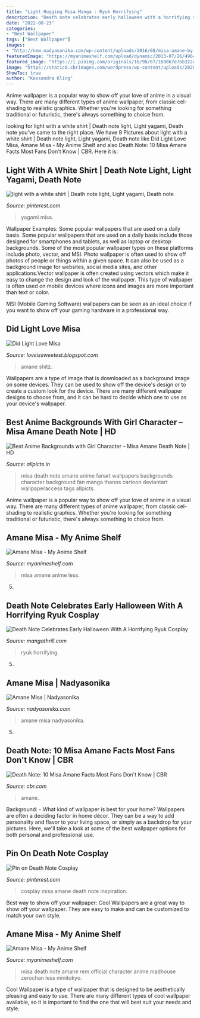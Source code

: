 ```yaml
---
title: "Light Hugging Misa Manga : Ryuk Horrifying"
description: "Death note celebrates early halloween with a horrifying ryuk cosplay"
date: "2022-08-23"
categories:
- "Best Wallpaper"
tags: ["Best Wallpaper"]
images:
- "http://new.nadyasonika.com/wp-content/uploads/2016/08/misa-amane-by-Alukandra-3.jpg"
featuredImage: "https://myanimeshelf.com/upload/dynamic/2013-07/26/4964502.jpg"
featured_image: "https://i.pinimg.com/originals/16/98/67/169867e7bb322ca6371c130cf65834d3.jpg"
image: "https://static0.cbrimages.com/wordpress/wp-content/uploads/2020/05/pjimage-2020-05-24T182238.253.jpg"
ShowToc: true
author: "Kassandra Kling"
---
```



Anime wallpaper is a popular way to show off your love of anime in a visual way. There are many different types of anime wallpaper, from classic cel-shading to realistic graphics. Whether you're looking for something traditional or futuristic, there's always something to choice from.

	

		
looking for light with a white shirt | Death note light, Light yagami, Death note you've came to the right place. We have 9 Pictures about light with a white shirt | Death note light, Light yagami, Death note like Did Light Love Misa, Amane Misa - My Anime Shelf and also Death Note: 10 Misa Amane Facts Most Fans Don&#039;t Know | CBR. Here it is:
		
    
## Light With A White Shirt | Death Note Light, Light Yagami, Death Note

<img loading=lazy src="https://i.pinimg.com/736x/fc/1c/19/fc1c190504eb5f7f3e104d85911631d8.jpg" onerror="this.onerror=null;this.src='https://tse1.mm.bing.net/th?id=OIP.MI13RF9IX5e9pZ2qkHTlqgHaGs&amp;pid=15.1';" alt="light with a white shirt | Death note light, Light yagami, Death note">

_Source: pinterest.com_

>yagami misa. 

	

Wallpaper Examples: Some popular wallpapers that are used on a daily basis.
Some popular wallpapers that are used on a daily basis include those designed for smartphones and tablets, as well as laptop or desktop backgrounds. Some of the most popular wallpaper types on these platforms include photo, vector, and MSI. 
Photo wallpaper is often used to show off photos of people or things within a given space. It can also be used as a background image for websites, social media sites, and other applications.Vector wallpaper is often created using vectors which make it easy to change the design and look of the wallpaper. This type of wallpaper is often used on mobile devices where icons and images are more important than text or color. 

MSI (Mobile Gaming Software) wallpapers can be seen as an ideal choice if you want to show off your gaming hardware in a professional way.

    
## Did Light Love Misa

<img loading=lazy src="https://i.pinimg.com/originals/16/98/67/169867e7bb322ca6371c130cf65834d3.jpg" onerror="this.onerror=null;this.src='https://tse4.mm.bing.net/th?id=OIP.QHsWN4RSGcj7nq8lTSQHXwHaKJ&amp;pid=15.1';" alt="Did Light Love Misa">

_Source: loveissweetest.blogspot.com_

>amane shitz. 

	

Wallpapers are a type of image that is downloaded as a background image on some devices. They can be used to show off the device's design or to create a custom look for the device. There are many different wallpaper designs to choose from, and it can be hard to decide which one to use as your device's wallpaper.

    
## Best Anime Backgrounds With Girl Character – Misa Amane Death Note | HD

<img loading=lazy src="http://allpicts.in/download/8438/2016/05/Best_Anime_Backgrounds_with_Girl_Character_Misa_Amane_Death_Note_with_Beautiful_style-1366x768.jpg" onerror="this.onerror=null;this.src='https://tse3.mm.bing.net/th?id=OIP.wMdvWWQ2K-h6g96X3RZzmwHaEK&amp;pid=15.1';" alt="Best Anime Backgrounds with Girl Character – Misa Amane Death Note | HD">

_Source: allpicts.in_

>misa death note amane anime fanart wallpapers backgrounds character background fan manga thanos cartoon deviantart wallpaperaccess tags allpicts. 

	

Anime wallpaper is a popular way to show off your love of anime in a visual way. There are many different types of anime wallpaper, from classic cel-shading to realistic graphics. Whether you're looking for something traditional or futuristic, there's always something to choice from.

    
## Amane Misa - My Anime Shelf

<img loading=lazy src="https://myanimeshelf.com/upload/dynamic/2013-07/26/4964502.jpg" onerror="this.onerror=null;this.src='https://tse2.mm.bing.net/th?id=OIP.8UsNNOxx9MvtTvhHIcq0TgHaKt&amp;pid=15.1';" alt="Amane Misa - My Anime Shelf">

_Source: myanimeshelf.com_

>misa amane anime less. 

	

5.

    
## Death Note Celebrates Early Halloween With A Horrifying Ryuk Cosplay

<img loading=lazy src="https://mangathrill.com/wp-content/uploads/2020/10/dadaqweasd.jpeg" onerror="this.onerror=null;this.src='https://tse3.mm.bing.net/th?id=OIP.KFvkSpga2D0Me2Mei_1P4AHaEK&amp;pid=15.1';" alt="Death Note Celebrates Early Halloween With A Horrifying Ryuk Cosplay">

_Source: mangathrill.com_

>ryuk horrifying. 

	

5.

    
## Amane Misa | Nadyasonika

<img loading=lazy src="http://new.nadyasonika.com/wp-content/uploads/2016/08/misa-amane-by-Alukandra-3.jpg" onerror="this.onerror=null;this.src='https://tse4.mm.bing.net/th?id=OIP.5pQr-uRf2rFbqsnZnxIPkAHaLE&amp;pid=15.1';" alt="Amane Misa | Nadyasonika">

_Source: nadyasonika.com_

>amane misa nadyasonika. 

	

5.

    
## Death Note: 10 Misa Amane Facts Most Fans Don&#039;t Know | CBR

<img loading=lazy src="https://static0.cbrimages.com/wordpress/wp-content/uploads/2020/05/pjimage-2020-05-24T182238.253.jpg" onerror="this.onerror=null;this.src='https://tse4.mm.bing.net/th?id=OIP.7TmgMdf-PCGse2FxBr-nhAHaD5&amp;pid=15.1';" alt="Death Note: 10 Misa Amane Facts Most Fans Don&#039;t Know | CBR">

_Source: cbr.com_

>amane. 

	

Background: - What kind of wallpaper is best for your home?
Wallpapers are often a deciding factor in home décor. They can be a way to add personality and flavor to your living space, or simply as a backdrop for your pictures. Here, we'll take a look at some of the best wallpaper options for both personal and professional use.

    
## Pin On Death Note Cosplay

<img loading=lazy src="https://i.pinimg.com/originals/d5/14/53/d51453e1d8b56b06dabc233d6e04ce46.jpg" onerror="this.onerror=null;this.src='https://tse4.mm.bing.net/th?id=OIP.uAGXDTrRu-hc6IgF08x1mgHaLJ&amp;pid=15.1';" alt="Pin on Death Note Cosplay">

_Source: pinterest.com_

>cosplay misa amane death note inspiration. 

	

Best way to show off your wallpaper:
Cool Wallpapers are a great way to show off your wallpaper. They are easy to make and can be customized to match your own style.

    
## Amane Misa - My Anime Shelf

<img loading=lazy src="https://myanimeshelf.com/upload/dynamic/2013-07/26/5169382.jpg" onerror="this.onerror=null;this.src='https://tse2.mm.bing.net/th?id=OIP.SmZfSKlJozRh5OMNvMAmOAHaK3&amp;pid=15.1';" alt="Amane Misa - My Anime Shelf">

_Source: myanimeshelf.com_

>misa death note amane rem official character anime madhouse zerochan less minitokyo. 

	

Cool Wallpaper is a type of wallpaper that is designed to be aesthetically pleasing and easy to use. There are many different types of cool wallpaper available, so it is important to find the one that will best suit your needs and style.

